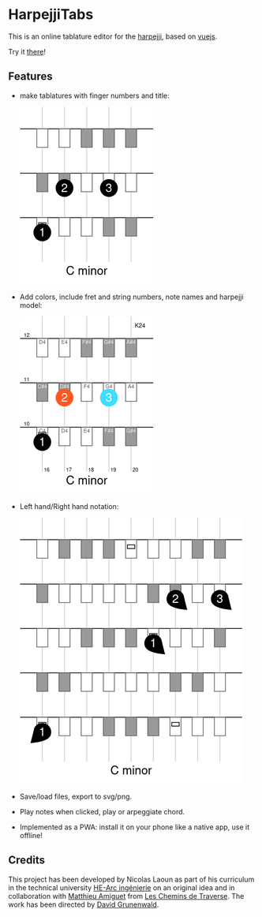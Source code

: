 # HarpejjiTabs

This is an online tablature editor for the [harpejji](https://www.marcodi.com/), based on [vuejs](https://vuejs.org/).

Try it [there](https://amiguet.github.io/harpejjitabs/)!

## Features

- make tablatures with finger numbers and title:

    ![example: C minor chord](pics/tablature_C_minor.png)

- Add colors, include fret and string numbers, note names and harpejji model:

    ![example: C minor chord](pics/tablature_C_minor_fancy.png)

- Left hand/Right hand notation:

    ![example: C minor chord](pics/tablature_C_minor_2hands.png)

- Save/load files, export to svg/png.

- Play notes when clicked, play or arpeggiate chord.

- Implemented as a PWA: install it on your phone like a native app, use it offline!

## Credits

This project has been developed by Nicolas Laoun as part of his curriculum in the technical university [HE-Arc ingénierie](https://www.he-arc.ch/ingenierie) on an original idea and in collaboration with [Matthieu Amiguet](http://www.matthieuamiguet.ch/) from [Les Chemins de Traverse](https://www.lescheminsdetraverse.net/). The work has been directed by [David Grunenwald](https://people.he-arc.ch/contact.php?id=2840235).